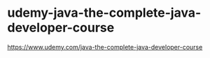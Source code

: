 # udemy-java-the-complete-java-developer-course
https://www.udemy.com/java-the-complete-java-developer-course
